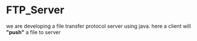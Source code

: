 # FTP_Server

we are developing a file transfer protocol server using java.
here a client will **"push"** a file to server
